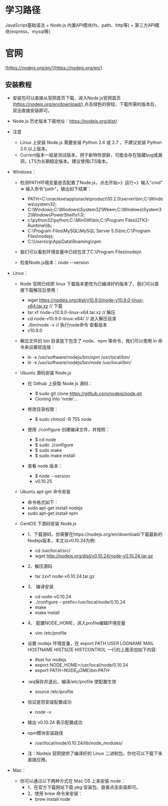 # 学习路径
JavaScript基础语法 + Node.js 内置API模块(fs、path、http等) + 第三方API模块(express、mysql等)

# 官网
[https://nodejs.org/en/](https://nodejs.org/en/)

## 安装教程

* 安装包可以直接从官网首页下载，进入Node.js官网首页(https://nodejs.org/en/download/),点击绿色的按钮，下载所需的版本后，双击直接安装即可。
* Node.js 历史版本下载地址：https://nodejs.org/dist/
* 注意
    * Linux 上安装 Node.js 需要安装 Python 2.6 或 2.7 ，不建议安装 Python 3.0 以上版本。
    * Current版本一般是测试版本，用于新特性尝鲜，可能会存在隐藏bug或漏洞，LTS为长期稳定版本。建议使用LTS版本。

* Windows： 
    * 检测PATH环境变量是否配置了Node.js，点击开始=》运行=》输入"cmd" => 输入命令"path"，输出如下结果：
        * PATH=C:\oraclexe\app\oracle\product\10.2.0\server\bin;C:\Windows\system32;
        * C:\Windows;C:\Windows\System32\Wbem;C:\Windows\System32\WindowsPowerShell\v1.0\;
        * c:\python32\python;C:\MinGW\bin;C:\Program Files\GTK2-Runtime\lib;
        * C:\Program Files\MySQL\MySQL Server 5.5\bin;C:\Program Files\nodejs\;
        * C:\Users\rg\AppData\Roaming\npm
    * 我们可以看到环境变量中已经包含了C:\Program Files\nodejs\
        
    * 检查Node.js版本：node --version  

* Linux：
    * Node 官网已经把 linux 下载版本更改为已编译好的版本了，我们可以直接下载解压后使用：
        * wget https://nodejs.org/dist/v10.9.0/node-v10.9.0-linux-x64.tar.xz    // 下载
        * tar xf  node-v10.9.0-linux-x64.tar.xz       // 解压
        * cd node-v10.9.0-linux-x64/                  // 进入解压目录
        * ./bin/node -v                               // 执行node命令 查看版本
        * v10.9.0

    * 解压文件的 bin 目录底下包含了 node、npm 等命令，我们可以使用 ln 命令来设置软连接：
        * ln -s /usr/software/nodejs/bin/npm   /usr/local/bin/ 
        * ln -s /usr/software/nodejs/bin/node   /usr/local/bin/


    * Ubuntu 源码安装 Node.js
        * 在 Github 上获取 Node.js 源码：
            * $ sudo git clone https://github.com/nodejs/node.git
            * Cloning into 'node'...

        * 修改目录权限：
            * $ sudo chmod -R 755 node

        * 使用 ./configure 创建编译文件，并按照：
            * $ cd node
            * $ sudo ./configure
            * $ sudo make
            * $ sudo make install

        * 查看 node 版本：
            * $ node --version
            * v0.10.25


    * Ubuntu apt-get 命令安装
        * 命令格式如下：
        * sudo apt-get install nodejs
        * sudo apt-get install npm


    * CentOS 下源码安装 Node.js
        * 1、下载源码，你需要在https://nodejs.org/en/download/下载最新的Nodejs版本，本文以v0.10.24为例:
             * cd /usr/local/src/
             * wget http://nodejs.org/dist/v0.10.24/node-v0.10.24.tar.gz

        * 2、解压源码
            * tar zxvf node-v0.10.24.tar.gz

        * 3、 编译安装
            * cd node-v0.10.24
            * ./configure --prefix=/usr/local/node/0.10.24
            * make
            * make install

        * 4、 配置NODE_HOME，进入profile编辑环境变量
            * vim /etc/profile

        * 设置 nodejs 环境变量，在 export PATH USER LOGNAME MAIL HOSTNAME HISTSIZE HISTCONTROL 一行的上面添加如下内容:

            * #set for nodejs
            * export NODE_HOME=/usr/local/node/0.10.24
            * export PATH=$NODE_HOME/bin:$PATH

        * :wq保存并退出，编译/etc/profile 使配置生效
            * source /etc/profile

        * 验证是否安装配置成功
            * node -v

        * 输出 v0.10.24 表示配置成功

        * npm模块安装路径
            * /usr/local/node/0.10.24/lib/node_modules/

        * 注：Nodejs 官网提供了编译好的 Linux 二进制包，你也可以下载下来直接应用。

* Mac：
    * 你可以通过以下两种方式在 Mac OS 上来安装 node：
        * 1、在官方下载网站下载 pkg 安装包，直接点击安装即可。
        * 2、使用 brew 命令来安装：
            * brew install node
